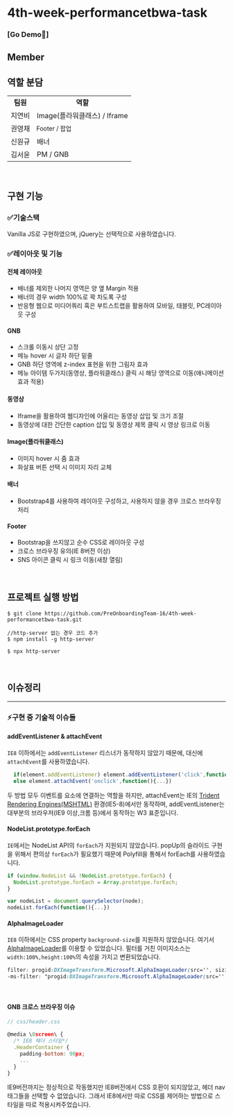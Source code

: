 # 4th-week-performancetbwa-task

### [Go Demo🚀]

## Member

## 역할 분담

<table>
<tr>
<td align="center"><b>팀원<b></td>
<td align="center"><b>역할</b></td>
</tr>
<tr>
<td>지연비</td>
<td style="font-size:16px"> Image(플라워클래스) / Iframe </td>
</tr>
<tr>
<td>권영채</td>
<td style="font-size:14px"> Footer / 팝업 </td>
</tr>
<tr>
<td>신원규</td>
<td> 배너 </td>
</tr>
<tr>
<td>김서윤</td>
<td> PM / GNB </td>
</tr>

</table>

<br/>

## 구현 기능

### ✅기술스택

Vanilla JS로 구현하였으며, jQuery는 선택적으로 사용하였습니다.

### ✅레이아웃 및 기능

#### 전체 레이아웃

- 배너를 제외한 나머지 영역은 양 옆 Margin 적용
- 배너의 경우 width 100%로 꽉 차도록 구성
- 반응형 웹으로 미디어쿼리 혹은 부트스트랩을 활용하여 모바일, 태블릿, PC레이아웃 구성

#### GNB

- 스크롤 이동시 상단 고정
- 메뉴 hover 시 글자 하단 밑줄
- GNB 하단 영역에 z-index 표현을 위한 그림자 효과
- 메뉴 아이템 두가지(동영상, 플라워클래스) 클릭 시 해당 영역으로 이동(애니메이션 효과 적용)

#### 동영상

- Iframe을 활용하여 웹디자인에 어울리는 동영상 삽입 및 크기 조절
- 동영상에 대한 간단한 caption 삽입 및 동영상 제목 클릭 시 영상 링크로 이동

#### Image(플라워클래스)

- 이미지 hover 시 줌 효과
- 화살표 버튼 선택 시 이미지 자리 교체

#### 배너

- Bootstrap4를 사용하여 레이아웃 구성하고, 사용하지 않을 경우 크로스 브라우징 처리

#### Footer

- Bootstrap을 쓰지않고 순수 CSS로 레이아웃 구성
- 크로스 브라우징 유의(IE 8버전 이상)
- SNS 아이콘 클릭 시 링크 이동(새창 열림)

<br/>

## 프로젝트 실행 방법

```
$ git clone https://github.com/PreOnboardingTeam-16/4th-week-performancetbwa-task.git

//http-server 없는 경우 코드 추가
$ npm install -g http-server

$ npx http-server

```

<br/>

## 이슈정리

---

### ⚡구현 중 기술적 이슈들

#### addEventListener & attachEvent

`IE8` 이하에서는 `addEventListener` 리스너가 동작하지 않았기 때문에, 대신에 `attachEvent`를 사용하였습니다.

```js
  if(element.addEventListener) element.addEventListener('click',function(){...})
  else element.attachEvent('onclick',function(){...})
```

두 방법 모두 이벤트를 요소에 연결하는 역할을 하지만,
attachEvent는 IE의 [Trident Rendering Engines(MSHTML)](https://en.wikipedia.org/wiki/MSHTML) 환경(IE5-8)에서만 동작하며,
addEventListener는 대부분의 브라우저(IE9 이상,크롬 등)에서 동작하는 W3 표준입니다.

#### NodeList.prototype.forEach

`IE`에서는 NodeList API의 `forEach`가 지원되지 않았습니다. popUp의 슬라이드 구현을 위해서 편의상 `forEach`가 필요했기 때문에 Polyfill을 통해서 forEach를 사용하였습니다.

```js
if (window.NodeList && !NodeList.prototype.forEach) {
  NodeList.prototype.forEach = Array.prototype.forEach;
}

var nodeList = document.querySelector(node);
nodeList.forEach(function(){...})
```

#### AlphaImageLoader

`IE8` 이하에서는 CSS property `background-size`를 지원하지 않았습니다. 여기서 [AlphaImageLoader](<https://docs.microsoft.com/en-us/previous-versions/windows/internet-explorer/ie-developer/platform-apis/ms532969(v=vs.85)>)를 이용할 수 있었습니다. 필터를 거친 이미지소스는 `width:100%,height:100%`의 속성을 가지고 변환되었습니다.

```css
filter: progid:DXImageTransform.Microsoft.AlphaImageLoader(src='', sizingMethod='scale');
-ms-filter: "progid:DXImageTransform.Microsoft.AlphaImageLoader(src='', sizingMethod='scale')";
```

<br/>

#### GNB 크로스 브라우징 이슈

```jsx
// css/header.css

@media \0screen\ {
  /* IE8 헤더 스타일*/
  .HeaderContainer {
    padding-bottom: 90px;
	...
  }
}
```

IE9버전까지는 정상적으로 작동했지만 IE8버전에서 CSS 호환이 되지않았고, 헤더 nav태그들을 선택할 수 없었습니다. 그래서 IE8에서만 따로 CSS를 제어하는 방법으로 스타일을 따로 적용시켜주었습니다.
